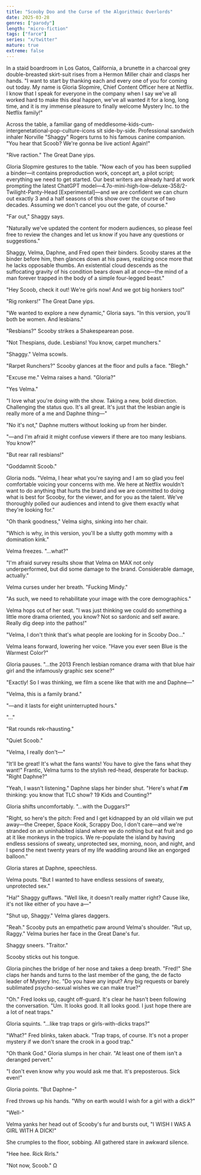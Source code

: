 ```yaml
---
title: "Scooby Doo and the Curse of the Algorithmic Overlords"
date: 2025-03-28
genres: ["parody"]
length: "micro-fiction"
tags: ["farce"]
series: "x/twitter"
mature: true
extreme: false
---
```

In a staid boardroom in Los Gatos, California, a brunette in a charcoal grey double-breasted skirt-suit rises from a  Hermon Miller chair and clasps her hands. "I want to start by thanking each and every one of you for coming out today. My name is Gloria Slopmire, Chief Content Officer here at Netflix. I know that I speak for everyone in the company when I say we've all worked hard to make this deal happen, we've all wanted it for a long, long time, and it is my immense pleasure to finally welcome Mystery Inc. to the Netflix family!"

Across the table, a familiar gang of meddlesome-kids-cum-intergenetational-pop-culture-icons sit side-by-side. Professional sandwich inhaler Norville "Shaggy" Rogers turns to his famous canine companion. "You hear that Scoob? We're gonna be live action! Again!"

"Rive raction." The Great Dane yips.

Gloria Slopmire gestures to the table. "Now each of you has been supplied a binder—it contains preproduction work, concept art, a pilot script; everything we need to get started. Our best writers are already hard at work prompting the latest ChatGPT model—4.7o-mini-high-low-deluxe-358/2-Twilight-Panty-Head [Experimental]—and we are confident we can churn out exactly 3 and a half seasons of this show over the course of two decades. Assuming we don't cancel you out the gate, of course."

"Far out," Shaggy says.

"Naturally we've updated the content for modern audiences, so please feel free to review the changes and let us know if you have any questions or suggestions."

Shaggy, Velma, Daphne, and Fred open their binders. Scooby stares at the binder before him, then glances down at his paws, realizing once more that he lacks opposable thumbs. An existential cloud descends as the suffocating gravity of his condition bears down all at once—the mind of a man forever trapped in the body of a simple four-legged beast."

"Hey Scoob, check it out! We're girls now! And we got big honkers too!"

"Rig ronkers!" The Great Dane yips.

"We wanted to explore a new dynamic," Gloria says. "In this version, you'll both be women. And lesbians."

"Resbians?" Scooby strikes a Shakespearean pose.

"Not Thespians, dude. Lesbians! You know, carpet munchers."

"Shaggy." Velma scowls.

"Rarpet Runchers?" Scooby glances at the floor and pulls a face. "Blegh."

"Excuse me." Velma raises a hand. "Gloria?"

"Yes Velma."

"I love what you're doing with the show. Taking a new, bold direction. Challenging the status quo. It's all great. It's just that the lesbian angle is really more of a me and Daphne thing—"

"No it's not," Daphne mutters without looking up from her binder.

"—and I'm afraid it might confuse viewers if there are too many lesbians. You know?"

"But rear rall resbians!"

"Goddamnit Scoob."

Gloria nods. "Velma, I hear what you're saying and I am so glad you feel comfortable voicing your concerns with me. We here at Netflix wouldn't want to do anything that hurts the brand and we are committed to doing what is best for Scooby, for the viewer, and for you as the talent. We've thoroughly polled our audiences and intend to give them exactly what they're looking for."

"Oh thank goodness," Velma sighs, sinking into her chair.

"Which is why, in this version, you'll be a slutty goth mommy with a domination kink."

Velma freezes. "...what?"

"I'm afraid survey results show that Velma on MAX not only underperformed, but did some damage to the brand. Considerable damage, actually."

Velma curses under her breath. "Fucking Mindy."

"As such, we need to rehabilitate your image with the core demographics."

Velma hops out of her seat. "I was just thinking we could do something a little more drama oriented, you know? Not so sardonic and self aware. Really dig deep into the pathos!"

"Velma, I don't think that's what people are looking for in Scooby Doo..."

Velma leans forward, lowering her voice. "Have you ever seen Blue is the Warmest Color?"

Gloria pauses. "...the 2013 French lesbian romance drama with that blue hair girl and the infamously graphic sex scene?"

"Exactly! So I was thinking, we film a scene like that with me and Daphne—"

"Velma, this is a family brand."

"—and it lasts for eight uninterrupted hours."

"..."

"Rat rounds rek-rhausting."

"Quiet Scoob."

"Velma, I really don't—"

"It'll be great! It's what the fans wants! You have to give the fans what they want!" Frantic, Velma turns to the stylish red-head, desperate for backup. "Right Daphne?"

"Yeah, I wasn't listening." Daphne slaps her binder shut. "Here's what 𝑰'𝒎 thinking: you know that TLC show? 19 Kids and Counting?"

Gloria shifts uncomfortably. "...with the Duggars?"

"Right, so here's the pitch: Fred and I get kidnapped by an old villain we put away—the Creeper, Space Kook, Scrappy Doo, I don't care—and we're stranded on an uninhabited island where we do nothing but eat fruit and go at it like monkeys in the tropics. We re-populate the island by having endless sessions of sweaty, unprotected sex, morning, noon, and night, and I spend the next twenty years of my life waddling around like an engorged balloon."

Gloria stares at Daphne, speechless.

Velma pouts. "But I wanted to have endless sessions of sweaty, unprotected sex."

"Ha!" Shaggy guffaws. "Well like, it doesn't really matter right? Cause like, it's not like either of you have a—"

"Shut up, Shaggy." Velma glares daggers.

"Reah." Scooby puts an empathetic paw around Velma's shoulder. "Rut up, Raggy." Velma buries her face in the Great Dane's fur.

Shaggy sneers. "Traitor."

Scooby sticks out his tongue.

Gloria pinches the bridge of her nose and takes a deep breath. "Fred!" She claps her hands and turns to the last member of the gang, the de facto leader of Mystery Inc. "Do you have any input? Any big requests or barely sublimated psycho-sexual wishes we can make true?"

"Oh." Fred looks up, caught off-guard. It's clear he hasn't been following the conversation. "Um. It looks good. It all looks good. I just hope there are a lot of neat traps."

Gloria squints. "...like trap traps or girls-with-dicks traps?"

"What?" Fred blinks, taken aback. "Trap traps, of course. It's not a proper mystery if we don't snare the crook in a good trap."

"Oh thank God." Gloria slumps in her chair. "At least one of them isn't a deranged pervert."

"I don't even know why you would ask me that. It's preposterous. Sick even!"

Gloria points. "But Daphne-"

Fred throws up his hands. "Why on earth would I wish for a girl with a dick?"

"Well-"

Velma yanks her head out of Scooby's fur and bursts out, "I WISH I WAS A GIRL WITH A DICK!"

She crumples to the floor, sobbing. All gathered stare in awkward silence.

"Hee hee. Rick Rirls."

"Not now, Scoob." Ω

